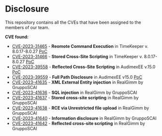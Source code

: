# Disclosure

This repository contains all the CVEs that have been assigned to the members of our team.

**CVE found:**
* [CVE-2023-31465](https://cve.mitre.org/cgi-bin/cvename.cgi?name=CVE-2023-31465) - **Reomote Command Execution** in TimeKeeper v. 8.0.17-8.0.27 [PoC](https://github.com/CapgeminiCisRedTeam/Disclosure/blob/main/CVE%20PoC/CVE-2023-31465.md)
* [CVE-2023-31466](https://cve.mitre.org/cgi-bin/cvename.cgi?name=CVE-2023-31466) - **Stored Cross-Site Scripting** in TimeKeeper v. 8.0.17-8.0.27 [PoC](https://github.com/CapgeminiCisRedTeam/Disclosure/blob/main/CVE%20PoC/CVE-2023-31466.md)
* [CVE-2023-39558](https://cve.mitre.org/cgi-bin/cvename.cgi?name=CVE-2023-39558) - **Reflected Cross-Site Scripting** in AudimexEE v.15.0 [PoC](https://github.com/CapgeminiCisRedTeam/Disclosure/blob/main/CVE%20PoC/CVE-2023-39558.md)
* [CVE-2023-39559](https://cve.mitre.org/cgi-bin/cvename.cgi?name=CVE-2023-39559) - **Full Path Disclosure** in AudimexEE v15.0 [PoC](https://github.com/CapgeminiCisRedTeam/Disclosure/blob/main/CVE%20PoC/CVE-2023-39559.md)
* [CVE-2023-41635](https://github.com/CapgeminiCisRedTeam/Disclosure/blob/main/CVE%20PoC/CVE-2023-41635%20%7C%20RealGimm%20-%20XML%20External%20Entity%20Injection.md) - **XML External Entity injection** in RealGimm by GruppoSCAI
* [CVE-2023-41636](https://github.com/CapgeminiCisRedTeam/Disclosure/blob/main/CVE%20PoC/CVE-2023-41636%20%7C%20RealGimm%20-%20SQL%20Injection(1).md) - **SQL injection** in RealGimm by GruppoSCAI
* [CVE-2023-41637](https://github.com/CapgeminiCisRedTeam/Disclosure/blob/main/CVE%20PoC/CVE-2023-41637%20%7C%20RealGimm%20-%20Stored%20Cross-site%20Scripting.md) - **Stored cross-site scripting** in RealGimm by GruppoSCAI
* [CVE-2023-41638](https://github.com/CapgeminiCisRedTeam/Disclosure/blob/main/CVE%20PoC/CVE-2023-41638%20%7C%20RealGimm%20-%20RCE%20via%20Unrestricted%20File%20Upload.md) - **RCE via Unrestricted file upload** in RealGimm by GruppoSCAI
* [CVE-2023-41640](https://github.com/CapgeminiCisRedTeam/Disclosure/blob/main/CVE%20PoC/CVE-2023-41640%20%7C%20RealGimm%20-%20Information%20disclosure.md) - **Information disclosure** in RealGimm by GruppoSCAI
* [CVE-2023-41642](https://github.com/CapgeminiCisRedTeam/Disclosure/blob/main/CVE%20PoC/CVE-2023-41642%20%7C%20RealGimm%20%20-%20Reflected%20Cross-site%20Scripting.md) - **Reflected cross-site scripting** in RealGimm by GruppoSCAI
